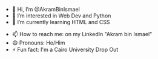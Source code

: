- 👋 Hi, I’m @AkramBinIsmael
- 👀 I’m interested in Web Dev and Python
- 🌱 I’m currently learning HTML and CSS
<!--- - 💞️ I’m looking to collaborate on ... --->
- 📫 How to reach me: on my LinkedIn "Akram bin Ismael"
- 😄 Pronouns: He/Him
- ⚡ Fun fact: I'm a Cairo University Drop Out

<!---
AkramBinIsmael/AkramBinIsmael is a ✨ special ✨ repository because its `README.md` (this file) appears on your GitHub profile.
You can click the Preview link to take a look at your changes.
--->
